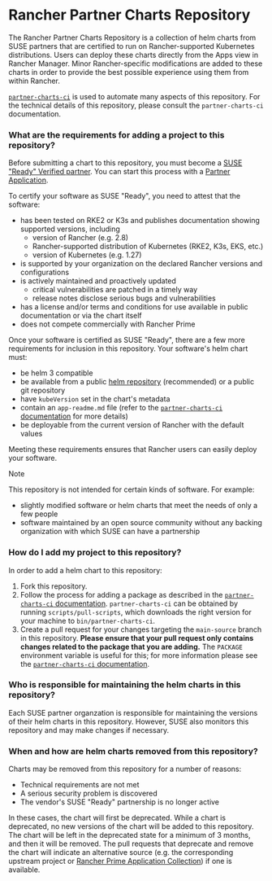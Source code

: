 # Rancher Partner Charts Repository

The Rancher Partner Charts Repository is a collection of helm charts from
SUSE partners that are certified to run on Rancher-supported Kubernetes
distributions. Users can deploy these charts directly from the Apps view in
Rancher Manager. Minor Rancher-specific modifications are added to these charts
in order to provide the best possible experience using them from within Rancher.

[`partner-charts-ci`](https://github.com/rancher/partner-charts-ci) is used to
automate many aspects of this repository. For the technical details of this
repository, please consult the `partner-charts-ci` documentation.


### What are the requirements for adding a project to this repository?

Before submitting a chart to this repository, you must become a
[SUSE "Ready" Verified partner](https://www.suse.com/product-certification/ready/certify-your-applications/).
You can start this process with a [Partner Application](https://partner.suse.com/s/apply).

To certify your software as SUSE "Ready", you need to attest that the software:

* has been tested on RKE2 or K3s and publishes documentation showing supported
  versions, including
  * version of Rancher (e.g. 2.8) 
  * Rancher-supported distribution of Kubernetes (RKE2, K3s, EKS, etc.)
  * version of Kubernetes (e.g. 1.27)
* is supported by your organization on the declared Rancher versions and configurations
* is actively maintained and proactively updated
  * critical vulnerabilities are patched in a timely way
  * release notes disclose serious bugs and vulnerabilities
* has a license and/or terms and conditions for use available in public
  documentation or via the chart itself
* does not compete commercially with Rancher Prime

Once your software is certified as SUSE "Ready", there are a few more requirements
for inclusion in this repository. Your software's helm chart must:

* be helm 3 compatible
* be available from a public [helm repository](https://helm.sh/docs/topics/chart_repository/)
  (recommended) or a public git repository
* have `kubeVersion` set in the chart's metadata
* contain an `app-readme.md` file (refer to the [`partner-charts-ci` documentation](https://github.com/rancher/partner-charts-ci) for more details)
* be deployable from the current version of Rancher with the default values

Meeting these requirements ensures that Rancher users can easily deploy your
software.

> [!NOTE]
> This repository is not intended for certain kinds of software. For example:
>
> * slightly modified software or helm charts that meet the needs of only a
>   few people
> * software maintained by an open source community without any backing
>   organization with which SUSE can have a partnership


### How do I add my project to this repository?

In order to add a helm chart to this repository:

1. Fork this repository.
2. Follow the process for adding a package as described in the
[`partner-charts-ci` documentation](https://github.com/rancher/partner-charts-ci).
`partner-charts-ci` can be obtained by running `scripts/pull-scripts`, which
downloads the right version for your machine to `bin/partner-charts-ci`.
3. Create a pull request for your changes targeting the `main-source` branch in
this repository. **Please ensure that your pull request only contains changes
related to the package that you are adding.** The `PACKAGE` environment variable
is useful for this; for more information please see the
[`partner-charts-ci` documentation](https://github.com/rancher/partner-charts-ci?tab=readme-ov-file#4-run-partner-charts-ci-update).


### Who is responsible for maintaining the helm charts in this repository?

Each SUSE partner organzation is responsible for maintaining the versions
of their helm charts in this repository. However, SUSE also monitors this
repository and may make changes if necessary.


### When and how are helm charts removed from this repository?

Charts may be removed from this repository for a number of reasons:

* Technical requirements are not met
* A serious security problem is discovered
* The vendor's SUSE "Ready" partnership is no longer active

In these cases, the chart will first be deprecated. While a chart is deprecated,
no new versions of the chart will be added to this repository. The chart will
be left in the deprecated state for a minimum of 3 months, and then it will be
removed. The pull requests that deprecate and remove the chart will indicate an
alternative source (e.g. the corresponding upstream project or [Rancher Prime
Application Collection](https://apps.rancher.io)) if one is available.
